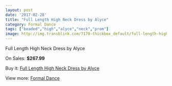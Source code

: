 ```yaml
---
layout: post
date: '2017-02-28'
title: "Full Length High Neck Dress by Alyce"
category: Formal Dance
tags: ["beaded","high","alyce","neck","prom"]
image: http://img.transblink.com/7170-thickbox_default/full-length-high-neck-dress-by-alyce.jpg
---
```

Full Length High Neck Dress by Alyce

On Sales: **$267.99**
<a href="https://www.transblink.com/en/formal-dance/2311-full-length-high-neck-dress-by-alyce.html"><amp-img layout="responsive" width="600" height="600" src="//img.transblink.com/7170-thickbox_default/full-length-high-neck-dress-by-alyce.jpg" alt="Full Length High Neck Dress by Alyce 0" /></a>
<a href="https://www.transblink.com/en/formal-dance/2311-full-length-high-neck-dress-by-alyce.html"><amp-img layout="responsive" width="600" height="600" src="//img.transblink.com/7171-thickbox_default/full-length-high-neck-dress-by-alyce.jpg" alt="Full Length High Neck Dress by Alyce 1" /></a>

Buy it: [Full Length High Neck Dress by Alyce](https://www.transblink.com/en/formal-dance/2311-full-length-high-neck-dress-by-alyce.html "Full Length High Neck Dress by Alyce")

View more: [Formal Dance](https://www.transblink.com/en/6-formal-dance "Formal Dance")